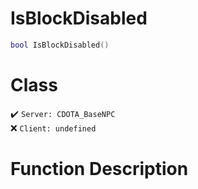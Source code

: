 # IsBlockDisabled
```lua
bool IsBlockDisabled()
```
# Class
✔️ `Server: CDOTA_BaseNPC`  
❌ `Client: undefined`  

# Function Description

